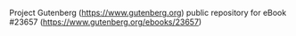 Project Gutenberg (https://www.gutenberg.org) public repository for eBook #23657 (https://www.gutenberg.org/ebooks/23657)
